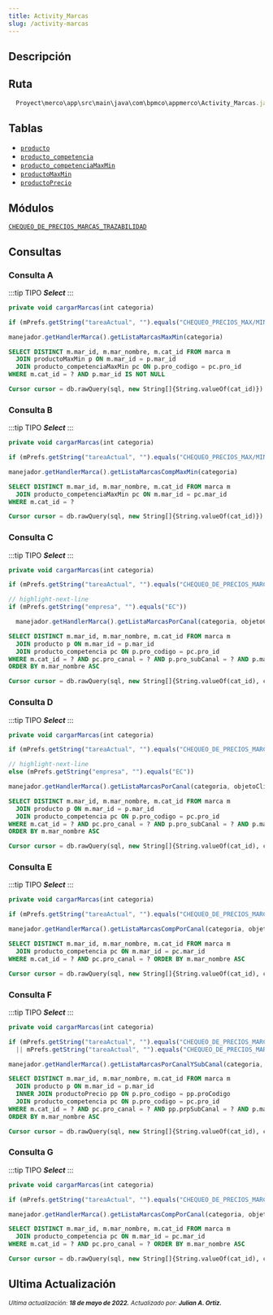 ```yaml
---
title: Activity_Marcas
slug: /activity-marcas
---
```


## Descripción

## Ruta

```js
  Proyect\merco\app\src\main\java\com\bpmco\appmerco\Activity_Marcas.java
```

## Tablas

- [```producto```](./../sincronizacion/tablas/producto.md)
- [```producto_competencia```](./../sincronizacion/tablas/producto_competencia.md)
- [```producto_competenciaMaxMin```](./../sincronizacion/tablas/producto_competenciaMaxMin.md)
- [```productoMaxMin```](./../sincronizacion/tablas/productoMaxMin.md)  
- [```productoPrecio```](./../sincronizacion/tablas/productoPrecio.md)

## Módulos

[```CHEQUEO_DE_PRECIOS_MARCAS_TRAZABILIDAD```](../modules/modulo-44.md)

## Consultas

### Consulta A

:::tip TIPO
***Select***
:::

```js title="Método desde donde se invoca"
private void cargarMarcas(int categoria)
```

```js title="Condiciones"
if (mPrefs.getString("tareaActual", "").equals("CHEQUEO_PRECIOS_MAX/MIN"))
```

```js title="Método"
manejador.getHandlerMarca().getListaMarcasMaxMin(categoria)
```

```sql title="Query"
SELECT DISTINCT m.mar_id, m.mar_nombre, m.cat_id FROM marca m
  JOIN productoMaxMin p ON m.mar_id = p.mar_id
  JOIN producto_competenciaMaxMin pc ON p.pro_codigo = pc.pro_id
WHERE m.cat_id = ? AND p.mar_id IS NOT NULL

Cursor cursor = db.rawQuery(sql, new String[]{String.valueOf(cat_id)})
```

### Consulta B

:::tip TIPO
***Select***
:::

```js title="Método desde donde se invoca"
private void cargarMarcas(int categoria)
```

```js title="Condiciones"
if (mPrefs.getString("tareaActual", "").equals("CHEQUEO_PRECIOS_MAX/MIN"))
```

```js title="Método"
manejador.getHandlerMarca().getListaMarcasCompMaxMin(categoria)
```

```sql title="Query"
SELECT DISTINCT m.mar_id, m.mar_nombre, m.cat_id FROM marca m
  JOIN producto_competenciaMaxMin pc ON m.mar_id = pc.mar_id
WHERE m.cat_id = ? 

Cursor cursor = db.rawQuery(sql, new String[]{String.valueOf(cat_id)})
```

### Consulta C

:::tip TIPO
***Select***
:::

```js title="Método desde donde se invoca"
private void cargarMarcas(int categoria)
```

```js title="Condiciones"
if (mPrefs.getString("tareaActual", "").equals("CHEQUEO_DE_PRECIOS_MARCAS"))

// highlight-next-line
if (mPrefs.getString("empresa", "").equals("EC"))
```

```js title="Método"
  manejador.getHandlerMarca().getListaMarcasPorCanal(categoria, objetoCanal.getId(), objetoCliente.getCli_subCanal())
```

```sql title="Query"
SELECT DISTINCT m.mar_id, m.mar_nombre, m.cat_id FROM marca m
  JOIN producto p ON m.mar_id = p.mar_id
  JOIN producto_competencia pc ON p.pro_codigo = pc.pro_id
WHERE m.cat_id = ? AND pc.pro_canal = ? AND p.pro_subCanal = ? AND p.mar_id IS NOT NULL
ORDER BY m.mar_nombre ASC

Cursor cursor = db.rawQuery(sql, new String[]{String.valueOf(cat_id), canal, subCanal})
```

### Consulta D

:::tip TIPO
***Select***
:::

```js title="Método desde donde se invoca"
private void cargarMarcas(int categoria)
```

```js title="Condiciones"
if (mPrefs.getString("tareaActual", "").equals("CHEQUEO_DE_PRECIOS_MARCAS"))

// highlight-next-line
else (mPrefs.getString("empresa", "").equals("EC"))
```

```js title="Método"
manejador.getHandlerMarca().getListaMarcasPorCanal(categoria, objetoCliente.getCli_canal(), objetoCliente.getCli_subCanal())
```

```sql title="Query"
SELECT DISTINCT m.mar_id, m.mar_nombre, m.cat_id FROM marca m
  JOIN producto p ON m.mar_id = p.mar_id
  JOIN producto_competencia pc ON p.pro_codigo = pc.pro_id
WHERE m.cat_id = ? AND pc.pro_canal = ? AND p.pro_subCanal = ? AND p.mar_id IS NOT NULL
ORDER BY m.mar_nombre ASC

Cursor cursor = db.rawQuery(sql, new String[]{String.valueOf(cat_id), canal, subCanal})

```

### Consulta E

:::tip TIPO
***Select***
:::

```js title="Método desde donde se invoca"
private void cargarMarcas(int categoria)
```

```js title="Condiciones"
if (mPrefs.getString("tareaActual", "").equals("CHEQUEO_DE_PRECIOS_MARCAS"))
```

```js title="Método"
manejador.getHandlerMarca().getListaMarcasCompPorCanal(categoria, objetoCliente.getCli_canal())
```

```sql title="Query"
SELECT DISTINCT m.mar_id, m.mar_nombre, m.cat_id FROM marca m
  JOIN producto_competencia pc ON m.mar_id = pc.mar_id
WHERE m.cat_id = ? AND pc.pro_canal = ? ORDER BY m.mar_nombre ASC

Cursor cursor = db.rawQuery(sql, new String[]{String.valueOf(cat_id), canal})
```

### Consulta F

:::tip TIPO
***Select***
:::

```js title="Método desde donde se invoca"
private void cargarMarcas(int categoria)
```

```js title="Condiciones"
if (mPrefs.getString("tareaActual", "").equals("CHEQUEO_DE_PRECIOS_MARCAS_V2")
  || mPrefs.getString("tareaActual", "").equals("CHEQUEO_DE_PRECIOS_MARCAS_TRAZABILIDAD"))
```

```js title="Método"
manejador.getHandlerMarca().getListaMarcasPorCanalYSubCanal(categoria, objetoCliente.getCli_canal(), objetoCliente.getCli_subCanal())
```

```sql title="Query"
SELECT DISTINCT m.mar_id, m.mar_nombre, m.cat_id FROM marca m
  JOIN producto p ON m.mar_id = p.mar_id
  INNER JOIN productoPrecio pp ON p.pro_codigo = pp.proCodigo
  JOIN producto_competencia pc ON p.pro_codigo = pc.pro_id
WHERE m.cat_id = ? AND pc.pro_canal = ? AND pp.prpSubCanal = ? AND p.mar_id IS NOT NULL
ORDER BY m.mar_nombre ASC

Cursor cursor = db.rawQuery(sql, new String[]{String.valueOf(cat_id), canal, subCanal})
```

### Consulta G

:::tip TIPO
***Select***
:::

```js title="Método desde donde se invoca"
private void cargarMarcas(int categoria)
```

```js title="Condiciones"
if (mPrefs.getString("tareaActual", "").equals("CHEQUEO_DE_PRECIOS_MARCAS"))
```

```js title="Método"
manejador.getHandlerMarca().getListaMarcasCompPorCanal(categoria, objetoCliente.getCli_canal())
```

```sql title="Query"
SELECT DISTINCT m.mar_id, m.mar_nombre, m.cat_id FROM marca m
  JOIN producto_competencia pc ON m.mar_id = pc.mar_id
WHERE m.cat_id = ? AND pc.pro_canal = ? ORDER BY m.mar_nombre ASC

Cursor cursor = db.rawQuery(sql, new String[]{String.valueOf(cat_id), canal})
```

## Ultima Actualización

<div class="ultima-actualizacion">
  <small>
    <i>
      Ultima actualización:
      <b> 18 de mayo de 2022.</b>
    </i>
  </small>

  <small>
    <i>
      Actualizado por:
      <b> Julian A. Ortiz.</b>
    </i>
  </small>
</div>